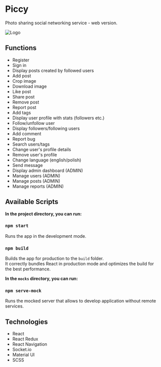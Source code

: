 # Piccy

Photo sharing social networking service - web version.

![Logo](https://github.com/mateooosh/piccy/assets/57798535/20a94e21-ed45-43b9-97ef-3ba5eca9e2e1)

## Functions

* Register
* Sign in
* Display posts created by followed users
* Add post
* Crop image
* Download image
* Like post
* Share post
* Remove post
* Report post
* Add tags
* Display user profile with stats (followers etc.)
* Follow/unfollow user
* Display followers/following users
* Add comment
* Report bug
* Search users/tags
* Change user's profile details
* Remove user's profile
* Change language (english/polish)
* Send message
* Display admin dashboard (ADMIN)
* Manage users (ADMIN)
* Manage posts (ADMIN)
* Manage reports (ADMIN)

## Available Scripts

**In the project directory, you can run:**

### `npm start`

Runs the app in the development mode.

### `npm build`

Builds the app for production to the `build` folder.\
It correctly bundles React in production mode and optimizes the build for the best performance.

**In the `mocks` directory, you can run:**

### `npm serve-mock`

Runs the mocked server that allows to develop application without remote services.

## Technologies

* React
* React Redux
* React Navigation
* Socket.io
* Material UI
* SCSS

